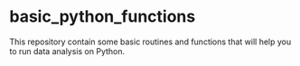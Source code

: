 # basic_python_functions
This repository contain some basic routines and functions that will help you to run data analysis on Python. 
